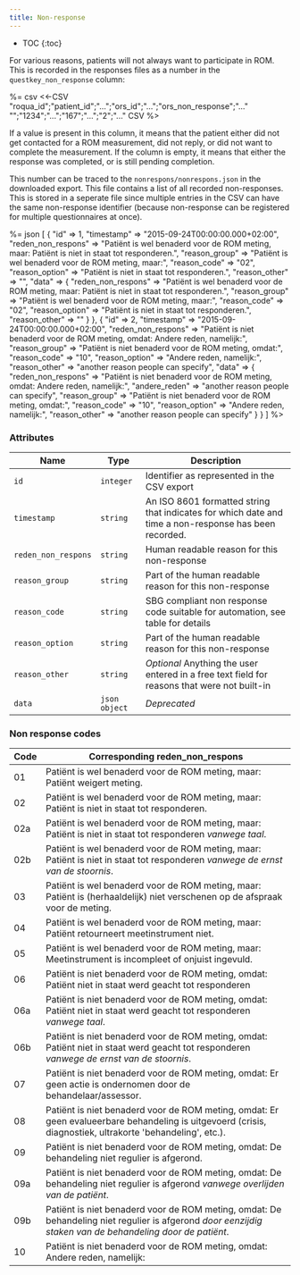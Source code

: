 ```yaml
---
title: Non-response
---
```


* TOC
{:toc}

For various reasons, patients will not always want to participate in ROM. This is recorded in the responses files as a number in the `questkey_non_response` column:

%= csv <<-CSV
"roqua_id";"patient_id";"...";"ors_id";"...";"ors_non_response";"..."
"";"1234";"...";"167";"...";"2";"..."
CSV
%>

If a value is present in this column, it means that the patient either did not get contacted for a ROM measurement, did not reply, or did not want to complete the measurement. If the column is empty, it means that either the response was completed, or is still pending completion.

This number can be traced to the `nonrespons/nonrespons.json` in the downloaded export. This file contains a list of all recorded non-responses. This is stored in a seperate file since multiple entries in the CSV can have the same non-response identifier (because non-response can be registered for multiple questionnaires at once).

%= json [
  {
    "id" => 1,
    "timestamp" => "2015-09-24T00:00:00.000+02:00",
    "reden_non_respons" => "Patiënt is wel benaderd voor de ROM meting, maar: Patiënt is niet in staat tot responderen.",
    "reason_group" => "Patiënt is wel benaderd voor de ROM meting, maar:",
    "reason_code" => "02",
    "reason_option" => "Patiënt is niet in staat tot responderen.",
    "reason_other" => "",
    "data" => {
      "reden_non_respons" => "Patiënt is wel benaderd voor de ROM meting, maar: Patiënt is niet in staat tot responderen.",
      "reason_group" => "Patiënt is wel benaderd voor de ROM meting, maar:",
      "reason_code" => "02",
      "reason_option" => "Patiënt is niet in staat tot responderen.",
      "reason_other" => ""
    }
  },
  {
    "id" => 2,
    "timestamp" => "2015-09-24T00:00:00.000+02:00",
    "reden_non_respons" => "Patiënt is niet benaderd voor de ROM meting, omdat: Andere reden, namelijk:",
    "reason_group" => "Patiënt is niet benaderd voor de ROM meting, omdat:",
    "reason_code" => "10",
    "reason_option" => "Andere reden, namelijk:",
    "reason_other" => "another reason people can specify",
    "data" => {
      "reden_non_respons" => "Patiënt is niet benaderd voor de ROM meting, omdat: Andere reden, namelijk:",
      "andere_reden" => "another reason people can specify",
      "reason_group" => "Patiënt is niet benaderd voor de ROM meting, omdat:",
      "reason_code" => "10",
      "reason_option" => "Andere reden, namelijk:",
      "reason_other" => "another reason people can specify"
    }
  }
]
%>

### Attributes

Name                     | Type      | Description
-------------------------|-----------|--------------
`id`                | `integer` | Identifier as represented in the CSV export
`timestamp`         | `string`  | An ISO 8601 formatted string that indicates for which date and time a non-response has been recorded.
`reden_non_respons` | `string`  | Human readable reason for this non-response
`reason_group     ` | `string`  | Part of the human readable reason for this non-response
`reason_code`       | `string`  | SBG compliant non response code suitable for automation, see table for details
`reason_option`     | `string`  | Part of the human readable reason for this non-response
`reason_other`      | `string`  | *Optional* Anything the user entered in a free text field for reasons that were not built-in
`data`              | `json object`  | *Deprecated* 

### Non response codes

Code | Corresponding reden_non_respons
----|------------
01  | Patiënt is wel benaderd voor de ROM meting, maar: Patiënt weigert meting.
02  | Patiënt is wel benaderd voor de ROM meting, maar: Patiënt is niet in staat tot responderen.
02a | Patiënt is wel benaderd voor de ROM meting, maar: Patiënt is niet in staat tot responderen <i>vanwege taal</i>.
02b | Patiënt is wel benaderd voor de ROM meting, maar: Patiënt is niet in staat tot responderen <i>vanwege de ernst van de stoornis</i>.
03  | Patiënt is wel benaderd voor de ROM meting, maar: Patiënt is (herhaaldelijk) niet verschenen op de afspraak voor de meting.
04  | Patiënt is wel benaderd voor de ROM meting, maar: Patiënt retourneert meetinstrument niet.
05  | Patiënt is wel benaderd voor de ROM meting, maar: Meetinstrument is incompleet of onjuist ingevuld.
06  | Patiënt is niet benaderd voor de ROM meting, omdat: Patiënt niet in staat werd geacht tot responderen
06a | Patiënt is niet benaderd voor de ROM meting, omdat: Patiënt niet in staat werd geacht tot responderen <i>vanwege taal</i>.
06b | Patiënt is niet benaderd voor de ROM meting, omdat: Patiënt niet in staat werd geacht tot responderen <i>vanwege de ernst van de stoornis</i>.
07  | Patiënt is niet benaderd voor de ROM meting, omdat: Er geen actie is ondernomen door de behandelaar/assessor.
08  | Patiënt is niet benaderd voor de ROM meting, omdat: Er geen evalueerbare behandeling is uitgevoerd (crisis, diagnostiek, ultrakorte &#39;behandeling&#39;, etc.).
09  | Patiënt is niet benaderd voor de ROM meting, omdat: De behandeling niet regulier is afgerond.
09a | Patiënt is niet benaderd voor de ROM meting, omdat: De behandeling niet regulier is afgerond <i>vanwege overlijden van de patiënt</i>.
09b |  Patiënt is niet benaderd voor de ROM meting, omdat: De behandeling niet regulier is afgerond <i>door eenzijdig staken van de behandeling door de patiënt</i>.
10 | Patiënt is niet benaderd voor de ROM meting, omdat: Andere reden, namelijk:
